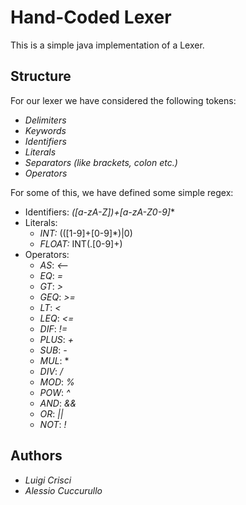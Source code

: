 # Hand-Coded Lexer

This is a simple java implementation of a Lexer.

## Structure  

For our lexer we have considered the following tokens:  
- *Delimiters*
- *Keywords*
- *Identifiers*
- *Literals*
- *Separators (like brackets, colon etc.)*
- *Operators* 

For some of this, we have defined some simple regex: 

- Identifiers: *([a-zA-Z])+[a-zA-Z0-9]**
- Literals:
    - *INT:* (([1-9]+[0-9]\*)|0)
    - *FLOAT:* INT(\.[0-9]+) 
- Operators: 
    - *AS*: *<--*
    - *EQ*: *=*
    - *GT*: *>* 
    - *GEQ*: *>=*
    - *LT*: *<*
    - *LEQ*: *<=*
    - *DIF*: *!=*
    - *PLUS*: *+*
    - *SUB*: *-*
    - *MUL*: *
    - *DIV*: *\/*
    - *MOD*: *%*
    - *POW*: *^*
    - *AND*: *&&*
    - *OR*: *||*
    - *NOT*: *!*
    
## Authors
- *Luigi Crisci*
- *Alessio Cuccurullo*
